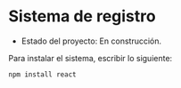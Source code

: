 <h1>Sistema de registro</h1>

- Estado del proyecto: En construcción.

Para instalar el sistema, escribir lo siguiente:

```npm install react```
